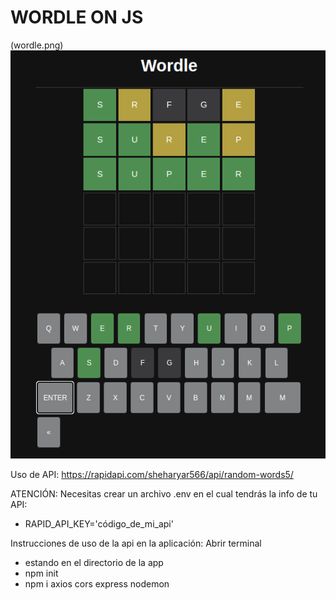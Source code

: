 # WORDLE ON JS

 (wordle.png)
 ![imaxe da aplicación](wordle.png)


Uso de API: https://rapidapi.com/sheharyar566/api/random-words5/

ATENCIÓN: Necesitas crear un archivo .env en el cual tendrás la info de tu API:
- RAPID_API_KEY='código_de_mi_api'

Instrucciones de uso de la api en la aplicación:
Abrir terminal
- estando en el directorio de la app
- npm init
- npm i axios cors express nodemon
